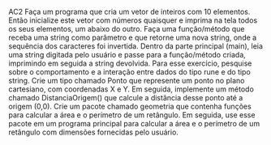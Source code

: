 AC2
Faça um programa que cria um vetor de inteiros com 10 elementos. Então inicialize este vetor com números quaisquer e imprima na tela todos os seus elementos, um abaixo do outro.
Faça uma função/método que receba uma string como parâmetro e que retorne uma nova string, onde a sequência dos caracteres foi invertida. Dentro da parte principal (main), leia uma string digitada pelo usuário e passe para a função/método criada, imprimindo em seguida a string devolvida. Para esse exercício, pesquise sobre o comportamento e a interação entre dados do tipo rune e do tipo string.
Crie um tipo chamado Ponto que represente um ponto no plano cartesiano, com coordenadas X e Y. Em seguida, implemente um método chamado DistanciaOrigem() que calcule a distância desse ponto até a origem (0,0).
Crie um pacote chamado geometria que contenha funções para calcular a área e o perímetro de um retângulo. Em seguida, use esse pacote em um programa principal para calcular a área e o perímetro de um retângulo com dimensões fornecidas pelo usuário.
